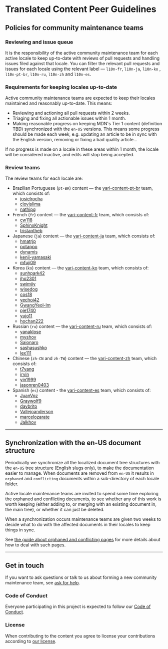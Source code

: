 # Translated Content Peer Guidelines

## Policies for community maintenance teams

### Reviewing and issue queue

It is the responsibility of the active community maintenance team for each active locale to keep up-to-date with reviews of pull requests and handling issues filed against that locale. You can filter the relevant pull requests and issues for each locale using the relevant label — `l10n-fr`, `l10n-ja`, `l10n-ko` , `l10n-pt-br`, `l10n-ru`, `l10n-zh` and `l10n-es`.

### Requirements for keeping locales up-to-date

Active community maintenance teams are expected to keep their locales maintained and reasonably up-to-date. This means:

- Reviewing and actioning all pull requests within 2 weeks.
- Triaging and fixing all actionable issues within 1 month.
- Making reasonable progress on keeping MDN's Tier 1 content (definition TBD) synchronized with the `en-US` versions. This means some progress should be made each week, e.g. updating an article to be in sync with the English version, removing or fixing a bad quality article…

If no progress is made on a locale in these areas within 1 month, the locale will be considered inactive, and edits will stop being accepted.

### Review teams

The review teams for each locale are:

- Brazilian Portuguese (`pt-BR`) content — the [yari-content-pt-br](https://github.com/orgs/mdn/teams/yari-content-pt-br) team, which consists of:
  - [josielrocha](https://github.com/josielrocha)
  - [clovislima](https://github.com/clovislima)
  - [nathipg](https://github.com/nathipg)
- French (`fr`) content — the [yari-content-fr](https://github.com/orgs/mdn/teams/yari-content-fr) team, which consists of:
  - [cw118](https://github.com/cw118)
  - [SphinxKnight](https://github.com/SphinxKnight)
  - [tristantheb](https://github.com/tristantheb)
- Japanese (`ja`) content — the [yari-content-ja](https://github.com/orgs/mdn/teams/yari-content-ja) team, which consists of:
  - [hmatrjp](https://github.com/hmatrjp)
  - [potappo](https://github.com/potappo)
  - [dynamis](https://github.com/dynamis)
  - [kenji-yamasaki](https://github.com/kenji-yamasaki)
  - [mfuji09](https://github.com/mfuji09)
- Korea (`ko`) content — the [yari-content-ko](https://github.com/orgs/mdn/teams/yari-content-ko) team, which consists of:
  - [sunhpark42](https://github.com/sunhpark42)
  - [jho2301](https://github.com/jho2301)
  - [swimjiy](https://github.com/swimjiy)
  - [wisedog](https://github.com/wisedog)
  - [cos18](https://github.com/cos18)
  - [yechoi42](https://github.com/yechoi42)
  - [GwangYeol-Im](https://github.com/GwangYeol-Im)
  - [pje1740](https://github.com/pje1740)
  - [yujo11](https://github.com/yujo11)
  - [hochan222](https://github.com/hochan222)
- Russian (`ru`) content — the [yari-content-ru](https://github.com/orgs/mdn/teams/yari-content-ru) team, which consists of:
  - [yanaklose](https://github.com/yanaklose)
  - [myshov](https://github.com/myshov)
  - [Saionaro](https://github.com/Saionaro)
  - [sashasushko](https://github.com/sashasushko)
  - [lex111](https://github.com/lex111)
- Chinese (`zh-CN` and `zh-TW`) content — the [yari-content-zh](https://github.com/orgs/mdn/teams/yari-content-zh) team, which consists of:
  - [t7yang](https://github.com/t7yang)
  - [irvin](https://github.com/irvin)
  - [yin1999](https://github.com/yin1999)
  - [jasonren0403](https://github.com/jasonren0403)
- Spanish (`es`) content - the [yari-content-es](https://github.com/orgs/mdn/teams/yari-content-es) team, which consists of:
  - [JuanVqz](https://github.com/JuanVqz)
  - [Graywolf9](https://github.com/Graywolf9)
  - [davbrito](https://github.com/davbrito)
  - [Vallejoanderson](https://github.com/vallejoanderson)
  - [marcelozarate](https://github.com/marcelozarate)
  - [Jalkhov](https://github.com/Jalkhov)

---

## Synchronization with the en-US document structure

Periodically we synchronize all the localized document tree structures with the `en-US` tree structure (English slugs only), to make the documentation easier to manage. When documents are removed from `en-US` it results in `orphaned` and `conflicting` documents within a sub-directory of each locale folder.

Active locale maintenance teams are invited to spend some time exploring the orphaned and conflicting documents, to see whether any of this work is worth keeping (either adding to, or merging with an existing document in, the main tree), or whether it can just be deleted.

When a synchronization occurs maintenance teams are given two weeks to decide what to do with the affected documents in their locales to keep things in sync.

See [the guide about orphaned and conflicting pages](./docs/orphaned_and_conflicting.md) for more details about how to deal with such pages.

---

## Get in touch

If you want to ask questions or talk to us about forming a new community maintenance team, see [ask for help][].

### Code of Conduct

Everyone participating in this project is expected to follow our [Code of Conduct](CODE_OF_CONDUCT.md).

### License

When contributing to the content you agree to license your contributions according to [our license](LICENSE.md).

[ask for help]: https://developer.mozilla.org/docs/MDN/Community/Communication_channels
